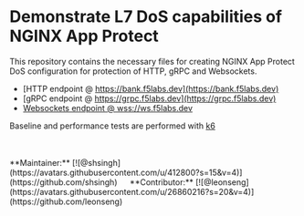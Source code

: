 # Demonstrate L7 DoS capabilities of NGINX App Protect

This repository contains the necessary files for creating NGINX App Protect DoS configuration
for protection of HTTP, gRPC and Websockets.

- [HTTP endpoint @ https://bank.f5labs.dev](https://bank.f5labs.dev)
- [gRPC endpoint @ https://grpc.f5labs.dev](https://grpc.f5labs.dev)
- [Websockets endpoint @ wss://ws.f5labs.dev](wss://ws.f5labs.dev)

Baseline and performance tests are performed with [k6](https://k6.io)

<br>
<br>
**Maintainer:** [![@shsingh](https://avatars.githubusercontent.com/u/412800?s=15&v=4)](https://github.com/shsingh)  &emsp; **Contributor:** [![@leonseng](https://avatars.githubusercontent.com/u/26860216?s=20&v=4)](https://github.com/leonseng)
